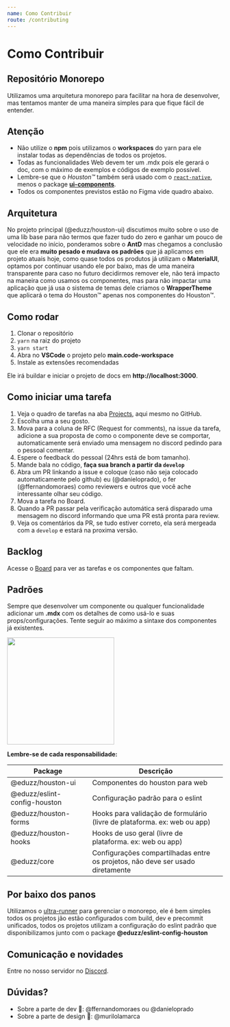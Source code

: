 ```yaml
---
name: Como Contribuir
route: /contributing
---
```


# Como Contribuir

## Repositório Monorepo

Utilizamos uma arquitetura monorepo para facilitar na hora de desenvolver,
mas tentamos manter de uma maneira simples para que fique fácil de entender.

## Atenção

* Não utilize o **npm** pois utilizamos o **workspaces** do yarn para ele instalar todas as dependências de todos os projetos.
* Todas as funcionalidades Web devem ter um .mdx pois ele gerará o doc, com o máximo de exemplos e códigos de exemplo possível.
* Lembre-se que o *Houston™️* também será usado com o [`react-native`](https://reactnative.dev), menos o package [**ui-components**](https://github.com/eduzz/houston/tree/master/packages/ui-components).
* Todos os componentes previstos estão no Figma vide quadro abaixo.

## Arquitetura

No projeto principal (@eduzz/houston-ui) discutimos muito sobre o uso de uma lib base para não termos que fazer tudo 
do zero e ganhar um pouco de velocidade no início, ponderamos sobre o **AntD** mas chegamos a conclusão que ele era 
**muito pesado e mudava os padrões** que já aplicamos em projeto atuais hoje, como quase todos os produtos já utilizam
o **MaterialUI**, optamos por continuar usando ele por baixo, mas de uma maneira transparente para caso no futuro decidirmos 
remover ele, não terá impacto na maneira como usamos os componentes, mas para não impactar uma aplicação que já usa o sistema de 
temas dele criamos o **WrapperTheme** que aplicará o tema do Houston™ apenas nos componentes do Houston™.

## Como rodar

1. Clonar o repositório
2. `yarn` na raiz do projeto
3. `yarn start`
4. Abra no **VSCode** o projeto pelo **main.code-workspace**
5. Instale as extensões recomendadas

Ele irá buildar e iniciar o projeto de docs em **http://localhost:3000**.

## Como iniciar uma tarefa

1. Veja o quadro de tarefas na aba [Projects](https://github.com/eduzz/houston/projects/3), aqui mesmo no GitHub.
2. Escolha uma a seu gosto.
3. Mova para a coluna de RFC (Request for comments), na issue da tarefa, adicione a sua proposta de como o componente deve se comportar, automaticamente será enviado uma mensagem no discord pedindo para o pessoal comentar.
4. Espere o feedback do pessoal (24hrs está de bom tamanho).
5. Mande bala no código, **faça sua branch a partir da `develop`**
6. Abra um PR linkando a issue e coloque (caso não seja colocado automaticamente pelo github) eu (@danieloprado), o fer (@ffernandomoraes) como reviewers e outros que você ache interessante olhar seu código.
7. Mova a tarefa no Board.
8. Quando a PR passar pela verificação automática será disparado uma mensagem no discord informando que uma PR está pronta para review.
9. Veja os comentários da PR, se tudo estiver correto, ela será mergeada com a `develop` e estará na proxima versão.

## Backlog

Acesse o [Board](https://github.com/eduzz/houston/projects/3) para ver as tarefas e os componentes que faltam.  

## Padrões

Sempre que desenvolver um componente ou qualquer funcionalidade adicionar um **.mdx** com os detalhes de como usá-lo e 
suas props/configurações. Tente seguir ao máximo a sintaxe dos componentes já existentes.

<img src="https://github.com/eduzz/docs/public/example 1.png" width="250" />

**Lembre-se de cada responsabilidade:**

| Package                      | Descrição                                                                      |
|------------------------------|--------------------------------------------------------------------------------|
| @eduzz/houston-ui            | Componentes do houston para web                                                |
| @eduzz/eslint-config-houston | Configuração padrão para o eslint                                              |
| @eduzz/houston-forms         | Hooks para validação de formulário (livre de plataforma. ex: web ou app)       |
| @eduzz/houston-hooks         | Hooks de uso geral (livre de plataforma. ex: web ou app)                       |
| @eduzz/core                  | Configurações compartilhadas entre os projetos, não deve ser usado diretamente |

## Por baixo dos panos

Utilizamos o [ultra-runner](https://www.npmjs.com/package/ultra-runner) para gerenciar o monorepo, ele é bem simples 
todos os projetos jão estão configurados com build, dev e precommit unificados, todos os projetos utilizam a configuração do eslint
padrão que disponibilizamos junto com o package **@eduzz/eslint-config-houston**

## Comunicação e novidades

Entre no nosso servidor no [Discord](https://discord.gg/EeCnYRsCkX).

## Dúvidas?

* Sobre a parte de dev 💪: @ffernandomoraes ou @danieloprado
* Sobre a parte de design 🌈: @murilolamarca
